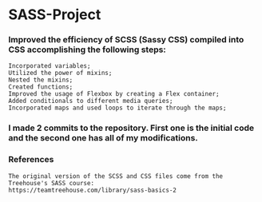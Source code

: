# SASS-Project

### Improved the efficiency of SCSS (Sassy CSS) compiled into CSS accomplishing the following steps: 

    Incorporated variables;
    Utilized the power of mixins; 
    Nested the mixins;
    Created functions;
    Improved the usage of Flexbox by creating a Flex container;
    Added conditionals to different media queries;
    Incorporated maps and used loops to iterate through the maps;

### I made 2 commits to the repository. First one is the initial code and the second one has all of my modifications.

### References

    The original version of the SCSS and CSS files come from the Treehouse's SASS course:
    https://teamtreehouse.com/library/sass-basics-2
